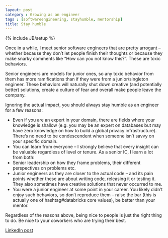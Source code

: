 ```yaml
---
layout: post
category : Growing as an engineer
tags : [softwareengineering, stayhumble, mentorship]
title: Stay humble
---
```

{% include JB/setup %}

Once in a while, I meet senior software engineers that are pretty arrogant – whether because they don’t let people finish their thoughts or because they make snarky comments like “How can you not know this?”. These are toxic behaviors.

Senior engineers are models for junior ones, so any toxic behavior from them has more ramifications than if they were from a junior/singleton engineer. These behaviors will naturally shut down creative (and potentially better) solutions, create a culture of fear and overall make people leave the company.

Ignoring the actual impact, you should always stay humble as an engineer for a few reasons:

- Even if you are an expert in your domain, there are fields where your knowledge is shallow (e.g. you may be an expert on databases but may have zero knowledge on how to build a global privacy infrastructure). There’s no need to be condescendent when someone isn’t savvy on your specific domain.
- You can learn from everyone – I strongly believe that every insight can be valuable regardless of level or tenure. As a senior IC, I learn a lot from both:
 - Senior leadership on how they frame problems, their different perspectives on problems etc.
 - Junior engineers as they are closer to the actual code – and its pain points whether these are about writing code, releasing it or testing it. They also sometimes have creative solutions that never occurred to me.
- You were a junior engineer at some point in your career. You likely didn’t enjoy such behaviors, so don’t reproduce them – raise the bar (this is actually one of hashtag#databricks core values), be better than your mentor.

Regardless of the reasons above, being nice to people is just the right thing to do. Be nice to your coworkers who are trying their best.

[LinkedIn post](https://www.linkedin.com/posts/tumichel_databricks-softwareengineering-stayhumble-activity-7168998420483923969-jcYO?utm_source=share&utm_medium=member_desktop)
